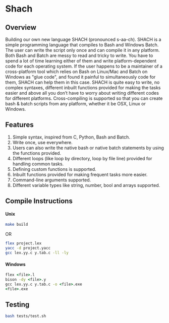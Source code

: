# Shach
 

## Overview

Building our own new language SHACH (pronounced s-aa-ch). SHACH is a simple
programming language that compiles to Bash and Windows Batch. The user can write the script
only once and can compile it in any platform. Both Bash and Batch are messy to read and tricky
to write. You have to spend a lot of time learning either of them and write platform-dependent
code for each operating system. If the user happens to be a maintainer of a cross-platform tool
which relies on Bash on Linux/Mac and Batch on Windows as "glue code", and found it painful
to simultaneously code for them, SHACH can help them in this case. SHACH is quite easy to
write, no complex syntaxes, different inbuilt functions provided for making the tasks easier and
above all you don’t have to worry about writing different codes for different platforms.
Cross-compiling is supported so that you can create bash & batch scripts from any platform,
whether it be OSX, Linux or Windows.


## Features
1. Simple syntax, inspired from C, Python, Bash and Batch.
2. Write once, use everywhere.
3. Users can also write the native bash or native batch statements by using the functions provided.
4. Different loops (like loop by directory, loop by file line) provided for handling common tasks.
5. Defining custom functions is supported.
6. Inbuilt functions provided for making frequent tasks more easier.
7. Command-line arguments supported.
8. Different variable types like string, number, bool and arrays supported.


## Compile Instructions

#### Unix

```sh
make build
```

OR

```sh
flex project.lex
yacc -d project.yacc
gcc lex.yy.c y.tab.c -ll -ly
```


#### Windows

```bat
flex <file>.l
bison -dy <file>.y
gcc lex.yy.c y.tab.c -o <file>.exe
<file>.exe
```


## Testing

```sh
bash tests/test.sh    
```
